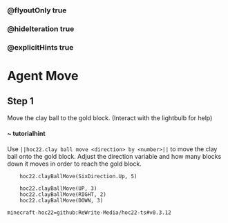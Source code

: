 ### @flyoutOnly true
### @hideIteration true
### @explicitHints true


# Agent Move

## Step 1
Move the clay ball to the gold block. (Interact with the lightbulb for help)

#### ~ tutorialhint  
Use ``||hoc22.clay ball move <direction> by <number>||`` to move the clay ball onto the gold block. Adjust the direction variable and how many blocks down it moves in order to reach the gold block.

```ghost
    hoc22.clayBallMove(SixDirection.Up, 5)
```
```template
    hoc22.clayBallMove(UP, 3)
    hoc22.clayBallMove(RIGHT, 2)
    hoc22.clayBallMove(DOWN, 3)
```

```package
minecraft-hoc22=github:ReWrite-Media/hoc22-ts#v0.3.12
```